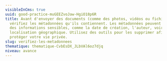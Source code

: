 ```yaml
---
visibleInCms: true
uuid: good-practice-muGEEZvoJaw-HgiO18p6R
title: Avant d'envoyer des documents (comme des photos, vidéos ou fichiers),
  vérifiez les métadonnées qu'ils contiennent. Les métadonnées peuvent révéler
  des informations sensibles, comme la date de création, l'auteur, voire la
  localisation géographique. Utilisez des outils pour les supprimer afin de
  protéger votre vie privée.
slug: verifiez-les-metadonnees
thematique: thematique-CvbEsDX_JLbVAl6oz7djq
niveau: avance
---
```

